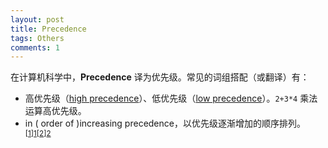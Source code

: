 ```yaml
---
layout: post
title: Precedence
tags: Others
comments: 1
---
```


在计算机科学中，**Precedence** 译为优先级。常见的词组搭配（或翻译）有：

- 高优先级（[high precedence](https://www.webopedia.com/TERM/P/precedence.html)）、低优先级（[low precedence](https://www.webopedia.com/TERM/P/precedence.html)）。`2+3*4` 乘法运算高优先级。
- in ( order of )increasing precedence，以优先级逐渐增加的顺序排列。<sup>[[1]][1]</sup><sup>[[2]][2]</sup>

[1]: https://docs.freebsd.org/info/gawk/gawk.info.Precedence.html	"Precedence freebsd"
[2]: https://golang.org/ref/spec#Notation	"Notation - The Go Programming Language Specification"

